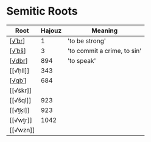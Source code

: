 # Semitic Roots

| Root     | Hajouz | Meaning                     |
| -------- | ------ | --------------------------- |
| [[√ʾbr]] | 1      | 'to be strong'              |
| [[√ʾbš]] | 3      | 'to commit a crime, to sin' |
| [[√dbr]] | 894    | 'to speak'                  |
| [[√ḥll]] | 343    |                             |
| [[√qbʿ]] | 684    |                             |
| [[√śkr]] |        |                             |
| [[√šql]] | 923    |                             |
| [[√ṯḳl]] | 923    |                             |
| [[√wṯr]] | 1042   |                             |
| [[√wzn]] |        |                             |

[//begin]: # "Autogenerated link references for markdown compatibility"
[√ʾbr]: √ʾbr "√ʾbr, ' to be strong'"
[√ʾbš]: √ʾbš "√ʾbš, 'to commit a crime'"
[√dbr]: √dbr "√dbr, 'to speak'"
[√qbʿ]: √qbʿ "√qbʿ"
[//end]: # "Autogenerated link references"